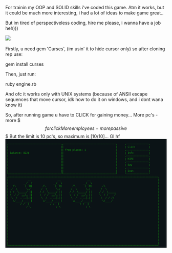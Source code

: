 For trainin my OOP and SOLID skills i've coded this game.
Atm it works, but it could be much more interesting, i had
a lot of ideas to make game great..

But im tired of perspectiveless coding,
hire me please, i wanna have a job heh)))

![](trash/newAnim.gif)


Firstly, u need gem 'Curses', (im usin' it to hide cursor only)
so after cloning rep use:

gem install curses


Then, just run:

ruby engine.rb


And ofc it works only with UNIX systems (because of ANSII escape sequences
that move cursor, idk how to do it on windows, and i dont wana know it)

So, after running game u have to CLICK for gaining money...
More pc's - more $$$ for click
More employees - more passive $$$
But the limit is 10 pc's, so maximum is [10/10]...
Gl hf
![](trash/game.png)
